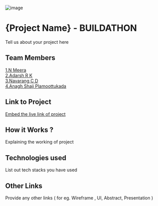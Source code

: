 ![image](IMG-20240925-WA0030.jpg)

# {Project Name} - BUILDATHON
Tell us about your project here

## Team Members
[1.N Meera](enter_github_id_here)   
[2.Adarsh R K](enter_github_id_here)   
[3.Navarang C D](enter_github_id_here)   
[4.Anagh Shaji Plamoottukada](enter_github_id_here)   

## Link to Project
[Embed the live link of project](live_link)

## How it Works ?
Explaining the working of project  

## Technologies used
List out tech stacks you have used

## Other Links
Provide any other links ( for eg. Wireframe , UI, Abstract, Presentation )
